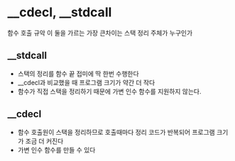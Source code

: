 # __cdecl, __stdcall

함수 호출 규악
이 둘을 가르는 가장 큰차이는 스택 정리 주체가 누구인가

## __stdcall

- 스택의 정리를 함수 끝 접미에 딱 한번 수행한다
- __cdecl과 비교했을 때 프로그램 크기가 약간 더 작다
- 함수가 직접 스택을 정리하기 때문에 가변 인수 함수를 지원하지 않는다.

## __cdecl

- 함수 호출원이 스택을 정리하므로 호출때마다 정리 코드가 반복되어 프로그램 크기가 조금 더 커진다
- 가변 인수 함수를 만들 수 있다
